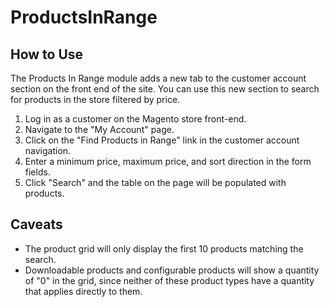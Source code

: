 # ProductsInRange





## How to Use
The Products In Range module adds a new tab to the customer account section on the front end of the site. You can use this new section to search for products in the store filtered by price.

1. Log in as a customer on the Magento store front-end.
2. Navigate to the "My Account" page.
3. Click on the "Find Products in Range" link in the customer account navigation.
4. Enter a minimum price, maximum price, and sort direction in the form fields.
5. Click "Search" and the table on the page will be populated with products.

## Caveats
* The product grid will only display the first 10 products matching the search.
* Downloadable products and configurable products will show a quantity of "0" in the grid, since neither of these product types have a quantity that applies directly to them.
